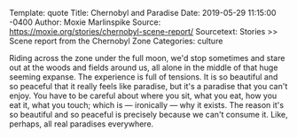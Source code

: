 Template: quote
Title: Chernobyl and Paradise
Date:   2019-05-29 11:15:00 -0400
Author: Moxie Marlinspike
Source: https://moxie.org/stories/chernobyl-scene-report/
Sourcetext: Stories >> Scene report from the Chernobyl Zone
Categories: culture

Riding across the zone under the full moon, we'd stop sometimes and stare out at the woods and fields around us, all alone in the middle of that huge seeming expanse. 
The experience is full of tensions. 
It is so beautiful and so peaceful that it really feels like paradise, but it's a paradise that you can't enjoy. 
You have to be careful about where you sit, what you eat, how you eat it, what you touch; which is — ironically — why it exists. 
The reason it's so beautiful and so peaceful is precisely because we can't consume it. 
Like, perhaps, all real paradises everywhere.